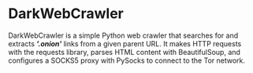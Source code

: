 # DarkWebCrawler

DarkWebCrawler is a simple Python web crawler that searches for and extracts ***'.onion'*** links from a given parent URL. It makes HTTP requests with the requests library, parses HTML content with BeautifulSoup, and configures a SOCKS5 proxy with PySocks to connect to the Tor network.
